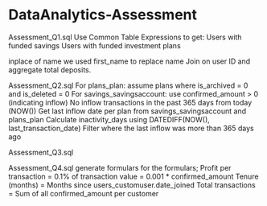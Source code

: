 # DataAnalytics-Assessment

Assessment_Q1.sql
Use Common Table Expressions to get:
Users with funded savings
Users with funded investment plans

inplace of name we used first_name to replace name
Join on user ID and aggregate total deposits.

Assessment_Q2.sql
For plans_plan: assume plans where is_archived = 0 and is_deleted = 0
For savings_savingsaccount: use confirmed_amount > 0 (indicating inflow)
No inflow transactions in the past 365 days from today (NOW())
Get last inflow date per plan from savings_savingsaccount and plans_plan
Calculate inactivity_days using DATEDIFF(NOW(), last_transaction_date)
Filter where the last inflow was more than 365 days ago


Assessment_Q3.sql




Assessment_Q4.sql
generate formulars for the formulars;
Profit per transaction = 0.1% of transaction value = 0.001 * confirmed_amount
Tenure (months) = Months since users_customuser.date_joined
Total transactions = Sum of all confirmed_amount per customer
